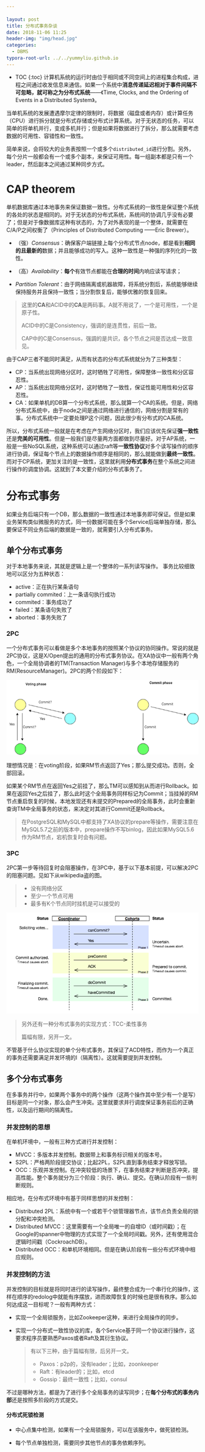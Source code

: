 ```yaml
---

layout: post
title: 分布式事务杂谈
date: 2018-11-06 11:25
header-img: "img/head.jpg"
categories: 
  - DBMS
typora-root-url: ../../yummyliu.github.io
---
```

* TOC
{:toc}
计算机系统的运行时由位于相同或不同空间上的进程集合构成，进程之间通过收发信息来通信。如果一个系统中**消息传递延迟相对于事件间隔不可忽略，**就可称之为**分布式系统**——《Time, Clocks, and the Ordering of Events in a Distributed System》。

当单机系统的发展遭遇摩尔定律的限制时，将数据（磁盘或者内存）或计算任务（CPU）进行拆分就是分布式存储或分布式计算系统。对于无状态的任务，可以简单的将单机并行，变成多机并行；但是如果将数据进行了拆分，那么就需要考虑数据的可用性、容错性和一致性。

简单来说，会将较大的业务表按照一个或多个`distributed_id`进行分割。另外，每个分片一般都会有一个或多个副本，来保证可用性。每一组副本都是只有一个leader，然后副本之间通过某种同步方式。

# CAP theorem

单机数据库通过本地事务来保证数据一致性。分布式系统的一致性是保证整个系统的各处的状态是相同的。对于无状态的分布式系统，系统间的协调几乎没有必要了；但是对于像数据库这种有状态的，为了对外表现的是一个整体，就需要在C/A/P之间权衡了（Principles of Distributed Computing ——Eric Brewer）。

+ （强）*Consensus*：确保客户端链接上每个分布式节点node，都是看到**相同的且最新的**数据；并且能够成功的写入。这种一致性是一种强的序列化的一致性。

+ （高）*Availability*：**每个**有效节点都能在**合理的时间**内响应读写请求；

+ *Partition Tolerant*：由于网络隔离或机器故障，将系统分割后，系统能够继续保持服务并且保持一致性；当分割恢复后，能够优雅的恢复回来。

> 这里的**CA**和ACID中的**CA**是两码事。A就不用说了，一个是可用性，一个是原子性。
>
> ACID中的C是Consistency，强调的是连贯性，前后一致。
>
> CAP中的C是Consensus，强調的是共识，各个节点之间是否达成一致意见。

由于CAP三者不能同时满足，从而有状态的分布式系统就分为了三种类型：

+ CP：当系统出现网络分区时，这时牺牲了可用性，保障整体一致性和分区容忍性。
+ AP：当系统出现网络分区时，这时牺牲了一致性，保证性能可用性和分区容忍性。
+ CA：如果单机的DB算一个分布式系统，那么就算一个CA的系统。但是，网络分布式系统中，由于node之间是通过网络进行通信的，网络分割是常有的事。分布式系统中一定要处理P这个问题，因此很少有分布式的CA系统。

所以，分布式系统一般就是在考虑在产生网络分区时，我们应该优先保证**强一致性**还是**完美的可用性**。但是一般我们是尽量两方面都做到尽量好。对于AP系统，一般是一些NoSQL系统，这种系统可以通过raft等**一致性协议**对多个读写操作的顺序进行协调，保证每个节点上的数据操作顺序是相同的，那么就能做到**最终一致性**。而对于CP系统，更加关注的是一致性，这里就利用**分布式事务**在整个系统之间进行操作的调度协调。这就到了本文要介绍的分布式事务了。

# 分布式事务

如果业务后端只有一个DB，那么数据的一致性通过本地事务即可保证。但是如果业务架构类似微服务的方式，同一份数据可能在多个Service后端单独存储，那么要保证不同业务后端的数据是一致的，就需要引入分布式事务。



## 单个分布式事务

对于本地事务来说，其就是逻辑上是一个整体的一系列读写操作。 事务比较细致地可以区分为五种状态：

- active：正在执行某条语句
- partially commited：上一条语句执行成功
- commited：事务成功了
- failed：某条语句失败了
- aborted：事务失败了

### 2PC

一个分布式事务可以看做是多个本地事务的按照某个协议的协同操作。常说的就是2PC协议，这是X/Open提出的通用的分布式事务协议。在XA协议中一般有两个角色，一个全局协调者的TM(Transaction Manager)与多个本地存储服务的RM(ResourceManager)。2PC的两个阶段如下：

![2PC protocol](/image/11203337-ptwo-phase-commit-protocol-1.png)

理想情况是：在voting阶段，如果RM节点返回了Yes；那么提交成功。否则，全部回滚。

如果某个RM节点在返回Yes之前挂了，那么TM可以感知到从而进行Rollback。如果在返回Yes之后挂了，那么此时这个全局事务同样标记为Commit；当挂掉的RM节点重启恢复的时候，本地发现还有未提交的Prepared的全局事务，此时会重新查询TM中全局事务的状态，来决定对其进行Commit还是Rollback。

> 在PostgreSQL和MySQL中都支持了XA协议的prepare等操作，需要注意在MySQL5.7之前的版本中，prepare操作不写binlog，因此如果MySQL5.6作为RM节点，宕机恢复时会有问题。

### 3PC

2PC第一步等待回复时会阻塞操作，在3PC中，基于以下基本前提，可以解决2PC的阻塞问题。见如下从wikipedia盗的图。

> + 没有网络分区
> + 至少一个节点可用
> + 最多有K个节点同时挂机是可以接受的

![Three-phase commit diagram.png](/image/Three-phase_commit_diagram.png)

> 另外还有一种分布式事务的实现方式：TCC-柔性事务
>
> 篇幅有限，另开一文。

不管基于什么协议实现的单个分布式事务，其保证了ACD特性，而作为一个真正的事务还需要满足并发环境的I（隔离性）。这就需要提到并发控制。

## 多个分布式事务

在多事务并行中，如果两个事务中的两个操作（这两个操作其中至少有一个是写）目标是同一个对象，那么会产生冲突。这里就要求并行调度保证事务前后的正确性，以及运行期间的隔离性。

### 并发控制的思想

在单机环境中，一般有三种方式进行并发控制：

+ MVCC：多版本并发控制。数据带上和事务标识相关的版本号。
+ S2PL：严格两阶段提交协议；比起2PL，S2PL直到事务结束才释放写锁。
+ OCC：乐观并发控制。在冲突较低的场景下，在事务结束才判断是否冲突，提高性能。整个事务就分为三个阶段：执行、确认、提交。在确认阶段有一些判断规则。

相应地，在分布式环境中有基于同样思想的并发控制：

+ Distributed 2PL：系统中有一个或若干个锁管理器节点，该节点负责全局的锁分配和冲突检测。
+ Distributed MVCC：这里需要有一个全局唯一的自增ID（或时间戳）；在Google的spanner中物理的方式实现了一个全局时间戳。另外，还有使用混合逻辑时间戳（CockroachDB）。
+ Distributed OCC：和单机环境相同。但是在确认阶段有一些分布式环境中相应规则。

### 并发控制的方法

并发控制的目标就是将同时进行的读写操作，最终整合成为一个串行化的操作，这样在顺序的redolog中就能有序摆放，进而故障恢复的时候也是很有秩序。那么如何达成这一目标呢？一般有两种方式：

- 实现一个全局锁服务，比如Zookeeper这种，来进行全局操作的同步。

- 实现一个分布式一致性协议的库，各个Service基于同一个协议进行操作，这要求程序员要熟悉Paxos或者Raft及其衍生协议。

  > 有以下三种，由于篇幅有限，后另开一文。
  >
  > - Paxos：p2p的，没有leader；比如，zoonkeeper
  > - Raft：有leader的；比如，etcd
  > - Gossip：最终一致性；比如，consul

不过是哪种方法，都是为了进行多个全局事务的读写同步；在**每个分布式的事务内部**还是按照多阶段的方式提交。

#### 分布式死锁检测

+ 中心点集中检测，如果有一个全局锁服务，可以在该服务中，做死锁检测。

+ 每个节点单独检测，需要同步其他节点的事务依赖序列。
